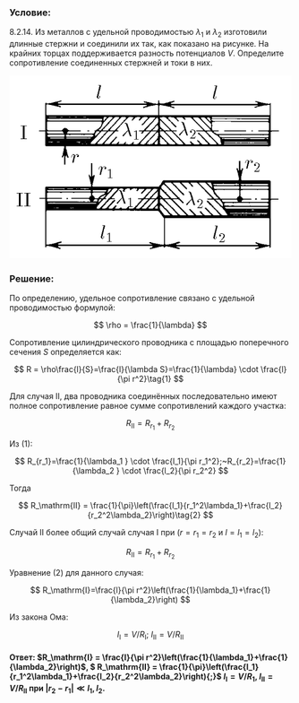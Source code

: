 ###  Условие:

$8.2.14.$ Из металлов с удельной проводимостью $\lambda _1$ и $\lambda _2$ изготовили длинные стержни и соединили их так, как показано на рисунке. На крайних торцах поддерживается разность потенциалов $V$. Определите сопротивление соединенных стержней и токи в них.

![К задаче $8.2.14$|629x408, 50%](../../img/8.2.14/8.2.14.png)

###  Решение:

По определению, удельное сопротивление связано с удельной проводимостью формулой:

$$
\rho = \frac{1}{\lambda}
$$

Сопротивление цилиндрического проводника с площадью поперечного сечения $S$ определяется как:

$$
R = \rho\frac{l}{S}=\frac{l}{\lambda S}=\frac{1}{\lambda} \cdot \frac{l}{\pi r^2}\tag{1}
$$

Для случая $\mathrm{II}$, два проводника соединённых последовательно имеют полное сопротивление равное сумме сопротивлений каждого участка:

$$
R_\mathrm{II}=R_{r_1}+R_{r_2}
$$

Из $(1)$:

$$
R_{r_1}=\frac{1}{\lambda_1 } \cdot \frac{l_1}{\pi r_1^2};~R_{r_2}=\frac{1}{\lambda_2 } \cdot \frac{l_2}{\pi r_2^2}
$$

Тогда

$$
R_\mathrm{II} = \frac{1}{\pi}\left(\frac{l_1}{r_1^2\lambda_1}+\frac{l_2}{r_2^2\lambda_2}\right)\tag{2}
$$

Случай $\mathrm{II}$ более общий случай случая $\mathrm{I}$ при ($r=r_1=r_2$ и $l=l_1=l_2$):

$$
R_\mathrm{II}=R_{r_1}+R_{r_2}
$$

Уравнение $(2)$ для данного случая:

$$
R_\mathrm{I}=\frac{l}{\pi r^2}\left(\frac{1}{\lambda_1}+\frac{1}{\lambda_2}\right)
$$

Из закона Ома:

$$
I_\mathrm{I}=V/R_\mathrm{I}; ~I_\mathrm{II}=V/R_\mathrm{II}
$$

#### Ответ: $R_\mathrm{I} = \frac{l}{\pi r^2}\left(\frac{1}{\lambda_1}+\frac{1}{\lambda_2}\right)$, $ R_\mathrm{II} = \frac{1}{\pi}\left(\frac{l_1}{r_1^2\lambda_1}+\frac{l_2}{r_2^2\lambda_2}\right){;}$ $I_\mathrm{I} = V/R_1,$ $I_\mathrm{II} = V/R_\mathrm{II}$ при $|r_2-r_1|\ll l_1,l_2.$